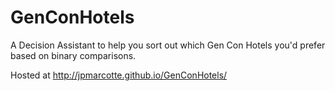 # GenConHotels
A Decision Assistant to help you sort out which Gen Con Hotels you'd prefer based on binary comparisons.

Hosted at http://jpmarcotte.github.io/GenConHotels/
